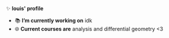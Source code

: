 ✨ **louis' profile**

- 📚 **I’m currently working on** idk
- 🌐 **Current courses are** analysis and differential geometry <3
